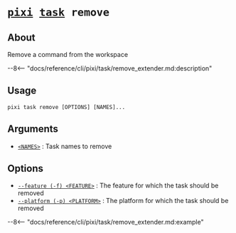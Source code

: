 <!--- This file is autogenerated. Do not edit manually! -->
# <code>[pixi](../../pixi.md) [task](../task.md) remove</code>

## About
Remove a command from the workspace

--8<-- "docs/reference/cli/pixi/task/remove_extender.md:description"

## Usage
```
pixi task remove [OPTIONS] [NAMES]...
```

## Arguments
- <a id="arg-<NAMES>" href="#arg-<NAMES>">`<NAMES>`</a>
:  Task names to remove

## Options
- <a id="arg---feature" href="#arg---feature">`--feature (-f) <FEATURE>`</a>
:  The feature for which the task should be removed
- <a id="arg---platform" href="#arg---platform">`--platform (-p) <PLATFORM>`</a>
:  The platform for which the task should be removed

--8<-- "docs/reference/cli/pixi/task/remove_extender.md:example"
